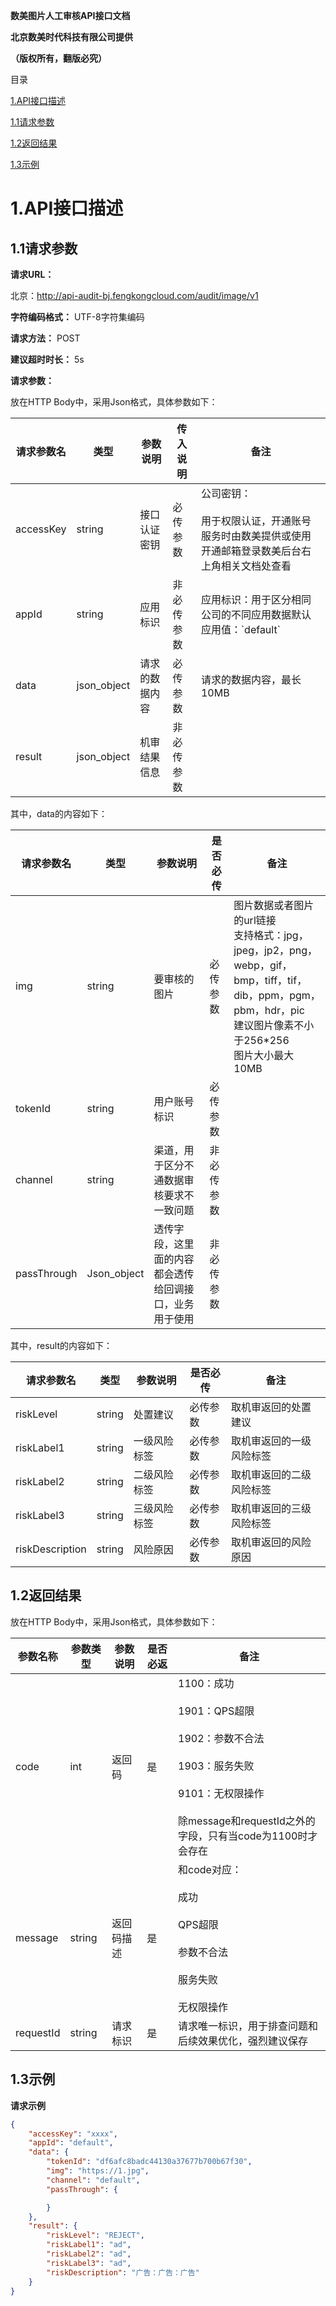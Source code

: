 **数美图片人工审核API接口文档**

**北京数美时代科技有限公司提供**

**（版权所有，翻版必究）**

目录

[1.API接口描述 ](#_Toc85617988)

[1.1请求参数 ](#_Toc85617989)

[1.2返回结果 ](#_Toc85617990)

[1.3示例 ](#_Toc85617991)



# **1.API接口描述**

## 1.1请求参数

**请求URL：**

北京：<http://api-audit-bj.fengkongcloud.com/audit/image/v1>

**字符编码格式：** UTF-8字符集编码

**请求方法：** POST

**建议超时时长：** 5s

**请求参数：**

放在HTTP Body中，采用Json格式，具体参数如下：

| **请求参数名** | **类型** | **参数说明** | **传入说明** | **备注** |
| --- | --- | --- | --- | --- |
| accessKey | string | 接口认证密钥 | 必传参数 | 公司密钥：<br><br>用于权限认证，开通账号服务时由数美提供或使用开通邮箱登录数美后台右上角相关文档处查看 |
| appId | string | 应用标识 | 非必传参数 | 应用标识：用于区分相同公司的不同应用数据默认应用值：\`default\` |
| data | json_object | 请求的数据内容 | 必传参数 | 请求的数据内容，最长10MB |
| result | json_object | 机审结果信息	 | 非必传参数 |  |


其中，data的内容如下：

| **请求参数名** | **类型** | **参数说明** | **是否必传** | **备注** |
| --- | --- | --- | --- | --- |
| img | string | 要审核的图片 | 必传参数|图片数据或者图片的url链接<br>支持格式：jpg，jpeg，jp2，png，webp，gif，bmp，tiff，tif，dib，ppm，pgm，pbm，hdr，pic<br>建议图片像素不小于256*256<br>图片大小最大10MB |
| tokenId | string | 用户账号标识 | 必传参数 |     |
| channel | string | 渠道，用于区分不通数据审核要求不一致问题 | 非必传参数 |     |
| passThrough | Json_object | 透传字段，这里面的内容都会透传给回调接口，业务用于使用 | 非必传参数 |     |



其中，result的内容如下：


| **请求参数名** | **类型** | **参数说明** | **是否必传** | **备注** |
| --- | --- | --- | --- | --- |
| riskLevel | string | 处置建议	 | 必传参数 |取机审返回的处置建议   |
| riskLabel1 | string | 一级风险标签 | 必传参数 | 取机审返回的一级风险标签 |
| riskLabel2 | string | 二级风险标签 | 必传参数 | 取机审返回的二级风险标签 |
| riskLabel3 | string | 三级风险标签 | 必传参数 | 取机审返回的三级风险标签 |
| riskDescription | string | 风险原因 | 必传参数 | 取机审返回的风险原因 |


## 1.2返回结果

放在HTTP Body中，采用Json格式，具体参数如下：

| **参数名称** | **参数类型** | **参数说明** | **是否必返** | **备注** |
| --- | --- | --- | --- | --- |
| code | int | 返回码 | 是   | 1100：成功<br><br>1901：QPS超限<br><br>1902：参数不合法<br><br>1903：服务失败<br><br>9101：无权限操作<br><br>除message和requestId之外的字段，只有当code为1100时才会存在 |
| message | string | 返回码描述 | 是   | 和code对应：<br><br>成功<br><br>QPS超限<br><br>参数不合法<br><br>服务失败<br><br>无权限操作 |
| requestId | string | 请求标识 | 是   | 请求唯一标识，用于排查问题和后续效果优化，强烈建议保存 |

## 1.3示例

**请求示例**
```json
{
    "accessKey": "xxxx",
    "appId": "default",
    "data": {
        "tokenId": "df6afc8badc44130a37677b700b67f30",
        "img": "https://1.jpg",
        "channel": "default",
        "passThrough": {

        }
    },
    "result": {
        "riskLevel": "REJECT",
        "riskLabel1": "ad",
        "riskLabel2": "ad",
        "riskLabel3": "ad",
        "riskDescription": "广告：广告：广告"
    }
}
```  
